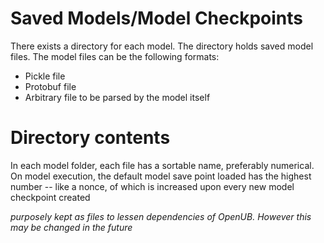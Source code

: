 # Saved Models/Model Checkpoints

There exists a directory for each model. The directory holds saved model files. The model files can be the following formats:
- Pickle file
- Protobuf file
- Arbitrary file to be parsed by the model itself

# Directory contents
In each model folder, each file has a sortable name, preferably numerical. On model execution, the default model save point loaded has the highest number -- like a nonce, of which is increased upon every new model checkpoint created

*purposely kept as files to lessen dependencies of OpenUB. However this may be changed in the future*
